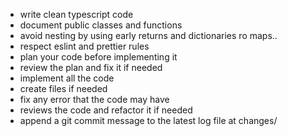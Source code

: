 - write clean typescript code
- document public classes and functions
- avoid nesting by using early returns and dictionaries ro maps..
- respect eslint and prettier rules
- plan your code before implementing it
- review the plan and fix it if needed
- implement all the code
- create files if needed
- fix any error that the code may have
- reviews the code and refactor it if needed
- append a git commit message to the latest log file at changes/
